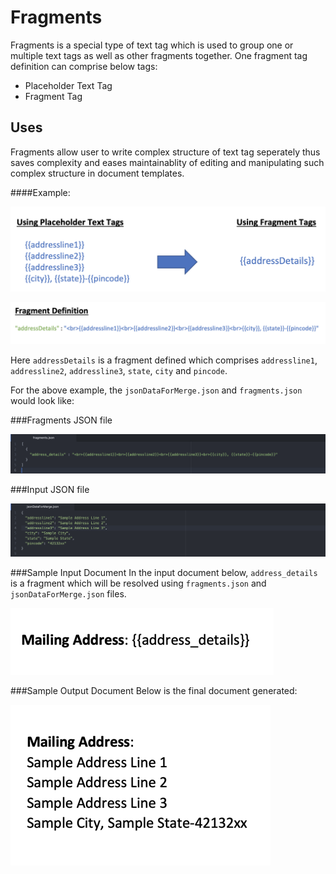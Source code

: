 # Fragments

Fragments is a special type of text tag which is used to group one or multiple  text tags as well as other fragments together. One fragment tag definition can comprise below tags:

- Placeholder Text Tag 
- Fragment Tag

## Uses

Fragments allow user to write complex structure of text tag seperately thus saves complexity and eases maintainablity of editing and manipulating such complex structure in document templates.

####Example:


![image](../images/use_fragments.png)

![image](../images/fragment_desc.png)

Here `addressDetails` is a fragment defined which comprises `addressline1`, `addressline2`, `addressline3`, `state`, `city` and `pincode`.

For the above example, the `jsonDataForMerge.json` and `fragments.json` would look like:

###Fragments JSON file

![image](../images/fragments_json_file.png)

###Input JSON file

![image](../images/jsonDataForMerge.png)

###Sample Input Document 
In the input document below, `address_details` is a fragment which will be resolved using `fragments.json` and `jsonDataForMerge.json` files.

![image](../images/fragments_input.png)

###Sample Output Document 
Below is the final document generated:

![image](../images/fragments_output.png)

